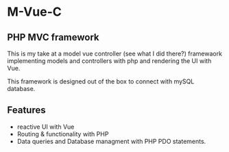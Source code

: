 # M-Vue-C 
## PHP MVC framework 

This is my take at a model vue controller (see what I did there?) framewaork implementing models and controllers with php and rendering the UI with Vue.

This framework is designed out of the box to connect with mySQL database.

## Features
- reactive UI with Vue
- Routing & functionality with PHP
- Data queries and Database managment with PHP PDO statements.


